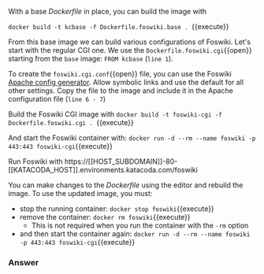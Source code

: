 With a base _Dockerfile_ in place, you can build the image with

`docker build -t kcbase -f Dockerfile.foswiki.base . `{{execute}}

From this base image we can build various configurations of Foswiki. Let's start with the regular CGI one. We use the `Dockerfile.foswiki.cgi`{{open}} starting from the `base` image: `FROM kcbase` (`line 1`).

To create the `foswiki.cgi.conf`{{open}} file, you can use the Foswiki [Apache config generator](https://foswiki.org/Support.ApacheConfigGenerator). Allow symbolic links and use the default for all other settings. Copy the file to the image and include it in the Apache configuration file (`line 6 - 7`)

Build the Foswiki CGI image with `docker build -t foswiki-cgi -f Dockerfile.foswiki.cgi . `{{execute}}

And start the Foswiki container with: `docker run -d --rm --name foswiki -p 443:443 foswiki-cgi`{{execute}}

Run Foswiki with https://[[HOST_SUBDOMAIN]]-80-[[KATACODA_HOST]].environments.katacoda.com/foswiki

You can make changes to the _Dockerfile_ using the editor and rebuild the image. To use the updated image, you must:
* stop the running container: `docker stop foswiki`{{execute}}
* remove the container: `docker rm foswiki`{{execute}}
  * This is not required when you run the container with the `-rm` option
* and then start the container again: `docker run -d --rm --name foswiki -p 443:443 foswiki-cgi`{{execute}}

### Answer	